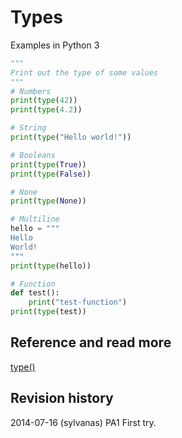 Types
==============================
Examples in Python 3


```python
"""
Print out the type of some values
"""
# Numbers
print(type(42))
print(type(4.2))

# String
print(type("Hello world!"))

# Booleans
print(type(True))
print(type(False))

# None
print(type(None))

# Multiline
hello = """
Hello
World!
"""
print(type(hello))

# Function
def test():
	print("test-function")
print(type(test))


```



Reference and read more
------------------------------

[type()](https://docs.python.org/3/library/functions.html#type)



Revision history
------------------------------

2014-07-16 (sylvanas) PA1 First try.
